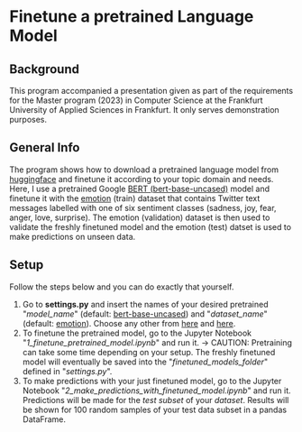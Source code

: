 # Finetune a pretrained Language Model

## Background
This program accompanied a presentation given as part of the requirements for the Master program (2023) in Computer Science at the Frankfurt University of Applied Sciences in Frankfurt. It only serves demonstration purposes.

## General Info
The program shows how to download a pretrained language model from [huggingface](https://huggingface.co/) and finetune it according to your topic domain and needs.  
Here, I use a pretrained Google [BERT (bert-base-uncased)](https://huggingface.co/bert-base-uncased) model and finetune it with the [emotion](https://huggingface.co/datasets/SetFit/emotion) (train) dataset that contains Twitter text messages labelled with one of six sentiment classes (sadness, joy, fear, anger, love, surprise).
The emotion (validation) dataset is then used to validate the freshly finetuned model and the emotion (test) datset is used to make predictions on unseen data.

## Setup
Follow the steps below and you can do exactly that yourself.

1. Go to **settings.py** and insert the names of your desired pretrained "*model_name*" (default: [bert-base-uncased](https://huggingface.co/bert-base-uncased)) and "*dataset_name*" (default: [emotion](https://huggingface.co/datasets/SetFit/emotion)). Choose any other from [here](https://huggingface.co/models?pipeline_tag=text-classification&sort=trending) and [here](https://huggingface.co/datasets?task_categories=task_categories:text-classification&sort=trending).
1. To finetune the pretrained model, go to the Jupyter Notebook "*1_finetune_pretrained_model.ipynb*" and run it. -> CAUTION: Pretraining can take some time depending on your setup. The freshly finetuned model will eventually be saved into the "*finetuned_models_folder*" defined in "*settings.py*".
1. To make predictions with your just finetuned model, go to the Jupyter Notebook "*2_make_predictions_with_finetuned_model.ipynb*" and run it. Predictions will be made for the *test subset* of your *dataset*. Results will be shown for 100 random samples of your test data subset in a pandas DataFrame.
